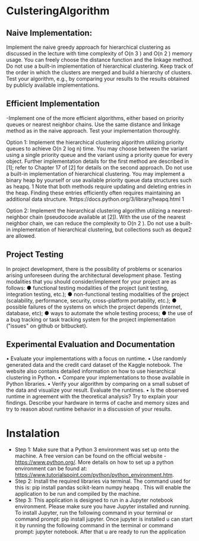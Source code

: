 # CulsteringAlgorithm

## Naive Implementation:
 Implement the naive greedy approach for hierarchical clustering as discussed in the lecture with time complexity of O(n 3 ) and O(n 2 ) memory usage. You can freely choose the distance function and the linkage method. Do not use a built-in implementation of hierarchical clustering. Keep track of the order in which the clusters are merged and build a hierarchy of clusters. Test your algorithm, e.g., by comparing your results to the results obtained by publicly available implementations. 


## Efficient Implementation 
-Implement one of the more efficient algorithms, either based on priority queues or nearest neighbor chains. Use the same distance and linkage method as in the naive approach. Test your implementation thoroughly. 

Option 1: Implement the hierarchical clustering algorithm utilizing priority queues to achieve O(n 2 log n) time. You may choose between the variant using a single priority queue and the variant using a priority queue for every object. Further implementation details for the first method are described in [1]; refer to Chapter 17 of [2] for details on the second approach. Do not use a built-in implementation of hierarchical clustering. You may implement a binary heap by yourself or use available priority queue data structures such as heapq. 1 Note that both methods require updating and deleting entries in the heap. Finding these entries efficiently often requires maintaining an additional data structure. 1https://docs.python.org/3/library/heapq.html 1 

Option 2: Implement the hierarchical clustering algorithm utilizing a nearest-neighbor chain (pseudocode available at [2]). With the use of the nearest neighbor chain, we can reduce the complexity to O(n 2 ). Do not use a built-in implementation of hierarchical clustering, but collections such as deque2 are allowed. 

## Project Testing
In project development, there is the possibility of problems or scenarios arising unforeseen during the architectural development phase. Testing modalities that you should consider/implement for your project are as follows:
● functional testing modalities of the project (unit testing, integration testing, etc.);
● non-functional testing modalities of the project (scalability, performance,
security, cross-platform portability, etc.);
● possible failures of the systems on which the project depends (internet, database,
etc);
● ways to automate the whole testing process;
● the use of a bug tracking or task tracking system for the project implementation
("issues" on github or bitbucket).

## Experimental Evaluation and Documentation
 •  Evaluate your implementations with a focus on runtime.
 • Use randomly generated data and the credit card dataset of the Kaggle notebook.
 The website also contains detailed information on how to use hierarchical clustering in Python.
 • Compare your implementations to those available in Python libraries.
 • Verify your algorithm by comparing on a small subset of the data and visualize your result. Evaluate the runtimes.
 • Is the observed runtime in agreement with the theoretical analysis? Try to explain your findings. Describe your hardware in terms of cache and memory sizes and try to reason about runtime behavior in a discussion of your results. 


# Instalation

* Step 1: Make sure that a Python 3 environment was set up onto the machine. A free version can be found on the official website - https://www.python.org/. More details on how to set up a python environment can be found at: https://www.tutorialspoint.com/python/python_environment.htm. 
* Step 2: Install the required libraries via terminal. The command used for this is: 	pip install pandas scikit-learn numpy heapq . This will enable the application to be run and compiled by the machine.
* Step 3: This application is designed to run in a Jupyter notebook environment. Please make sure you have Jupyter installed and running. To install Jupyter, run the following command in your terminal or command prompt: pip install jupyter.  Once jupyter is installed u can start it by running the following command in the terminal or command prompt: jupyter notebook. After that u are ready to run the application

